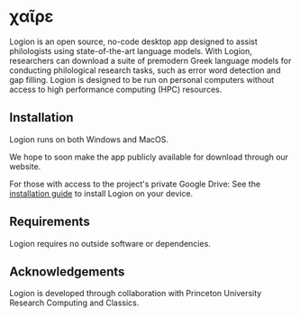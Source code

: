 # χαῖρε
Logion is an open source, no-code desktop app designed to assist philologists using state-of-the-art language models.
With Logion, researchers can download a suite of premodern Greek language models for conducting
philological research tasks, such as error word detection and gap filling. Logion is designed to be run on
personal computers without access to high performance computing (HPC) resources.

## Installation
Logion runs on both Windows and MacOS.

We hope to soon make the app publicly available for download through our website.

For those with access to the project's private Google Drive:
See the [installation guide](./how-to/install.md) to install Logion on your device.

## Requirements
Logion requires no outside software or dependencies.

## Acknowledgements
Logion is developed through collaboration with Princeton University Research Computing and Classics.

